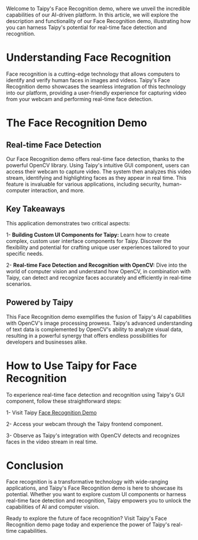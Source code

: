 Welcome to Taipy's Face Recognition demo, where we unveil the incredible capabilities of our AI-driven platform. In this article, we will explore the description and functionality of our Face Recognition demo, illustrating how you can harness Taipy's potential for real-time face detection and recognition.

# Understanding Face Recognition
Face recognition is a cutting-edge technology that allows computers to identify and verify human faces in images and videos. Taipy's Face Recognition demo showcases the seamless integration of this technology into our platform, providing a user-friendly experience for capturing video from your webcam and performing real-time face detection.

# The Face Recognition Demo
## Real-time Face Detection
Our Face Recognition demo offers real-time face detection, thanks to the powerful OpenCV library. Using Taipy's intuitive GUI component, users can access their webcam to capture video. The system then analyzes this video stream, identifying and highlighting faces as they appear in real time. This feature is invaluable for various applications, including security, human-computer interaction, and more.

## Key Takeaways
This application demonstrates two critical aspects:

1- **Building Custom UI Components for Taipy:** Learn how to create complex, custom user interface components for Taipy. Discover the flexibility and potential for crafting unique user experiences tailored to your specific needs.

2- **Real-time Face Detection and Recognition with OpenCV:** Dive into the world of computer vision and understand how OpenCV, in combination with Taipy, can detect and recognize faces accurately and efficiently in real-time scenarios.

## Powered by Taipy
This Face Recognition demo exemplifies the fusion of Taipy's AI capabilities with OpenCV's image processing prowess. Taipy's advanced understanding of text data is complemented by OpenCV's ability to analyze visual data, resulting in a powerful synergy that offers endless possibilities for developers and businesses alike.

# How to Use Taipy for Face Recognition
To experience real-time face detection and recognition using Taipy's GUI component, follow these straightforward steps:

1- Visit Taipy [Face Recognition Demo ](https://face-recognition.taipy.cloud/)

2- Access your webcam through the Taipy frontend component.

3- Observe as Taipy's integration with OpenCV detects and recognizes faces in the video stream in real time.

# Conclusion
Face recognition is a transformative technology with wide-ranging applications, and Taipy's Face Recognition demo is here to showcase its potential. Whether you want to explore custom UI components or harness real-time face detection and recognition, Taipy empowers you to unlock the capabilities of AI and computer vision.

Ready to explore the future of face recognition? Visit Taipy's Face Recognition demo page today and experience the power of Taipy's real-time capabilities.
